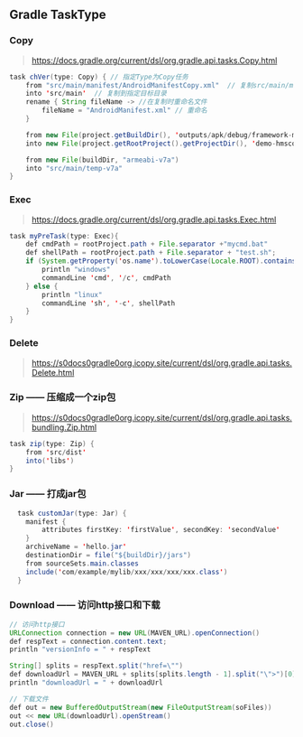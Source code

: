 ## Gradle TaskType


### Copy
> https://docs.gradle.org/current/dsl/org.gradle.api.tasks.Copy.html
```java
task chVer(type: Copy) { // 指定Type为Copy任务
    from "src/main/manifest/AndroidManifestCopy.xml"  // 复制src/main/manifest/目录下的AndroidManifest.xml
    into 'src/main'  // 复制到指定目标目录
    rename { String fileName -> //在复制时重命名文件
        fileName = "AndroidManifest.xml" // 重命名
    }

    from new File(project.getBuildDir(), 'outputs/apk/debug/framework-manager-debug.apk').absolutePath
    into new File(project.getRootProject().getProjectDir(), 'demo-hmscoreapp/src/main/assets')

    from new File(buildDir, "armeabi-v7a")
    into "src/main/temp-v7a"
}
```

### Exec
> https://docs.gradle.org/current/dsl/org.gradle.api.tasks.Exec.html
```java
task myPreTask(type: Exec){
    def cmdPath = rootProject.path + File.separator +"mycmd.bat"
    def shellPath = rootProject.path + File.separator + "test.sh";
    if (System.getProperty('os.name').toLowerCase(Locale.ROOT).contains('windows')) {
        println "windows"
        commandLine 'cmd', '/c', cmdPath
    } else {
        println "linux"
        commandLine 'sh', '-c', shellPath
    }
}
```

### Delete
> https://s0docs0gradle0org.icopy.site/current/dsl/org.gradle.api.tasks.Delete.html

### Zip —— 压缩成一个zip包
> https://s0docs0gradle0org.icopy.site/current/dsl/org.gradle.api.tasks.bundling.Zip.html
```java
task zip(type: Zip) {
    from 'src/dist'
    into('libs') 
}
```

### Jar —— 打成jar包
```java
  task customJar(type: Jar) {
  	manifest {
  		attributes firstKey: 'firstValue', secondKey: 'secondValue'
  	}
  	archiveName = 'hello.jar'
  	destinationDir = file("${buildDir}/jars")
  	from sourceSets.main.classes
    include('com/example/mylib/xxx/xxx/xxx/xxx.class')
  }
```

### Download —— 访问http接口和下载
```java
// 访问http接口
URLConnection connection = new URL(MAVEN_URL).openConnection()
def respText = connection.content.text;
println "versionInfo = " + respText

String[] splits = respText.split("href=\"")
def downloadUrl = MAVEN_URL + splits[splits.length - 1].split("\">")[0]
println "downloadUrl = " + downloadUrl

// 下载文件
def out = new BufferedOutputStream(new FileOutputStream(soFiles))
out << new URL(downloadUrl).openStream()
out.close()
```








